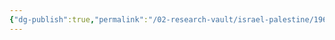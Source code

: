```yaml
---
{"dg-publish":true,"permalink":"/02-research-vault/israel-palestine/1967-1970-war-of-attrition/","updated":"2025-08-21T16:56:40.426-04:00"}
---
```


